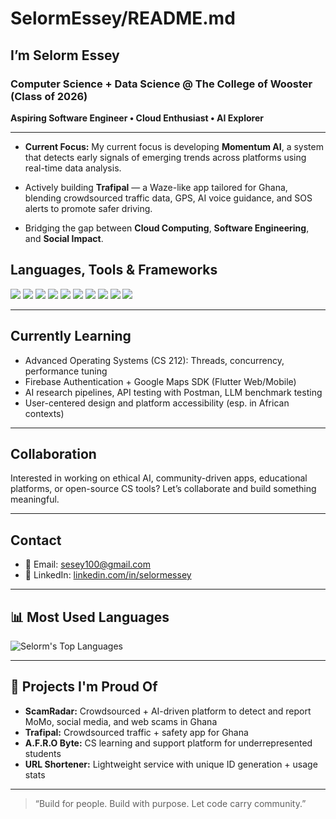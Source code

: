 # SelormEssey/README.md

## I’m Selorm Essey

### Computer Science + Data Science @ The College of Wooster (Class of 2026)  
**Aspiring Software Engineer • Cloud Enthusiast • AI Explorer**

---

-  **Current Focus:**  My current focus is developing **Momentum AI**, a system that detects early signals of emerging trends across platforms using real-time data analysis.

-  Actively building **Trafipal** — a Waze-like app tailored for Ghana, blending crowdsourced traffic data, GPS, AI voice guidance, and SOS alerts to promote safer driving.

-  Bridging the gap between **Cloud Computing**, **Software Engineering**, and **Social Impact**.


##  Languages, Tools & Frameworks

<p align="left">
  <img src="https://img.shields.io/badge/Python-3776AB?style=flat&logo=python&logoColor=white"/>
  <img src="https://img.shields.io/badge/Dart-0175C2?style=flat&logo=dart&logoColor=white"/>
  <img src="https://img.shields.io/badge/Flutter-02569B?style=flat&logo=flutter&logoColor=white"/>
  <img src="https://img.shields.io/badge/Firebase-FFCA28?style=flat&logo=firebase&logoColor=black"/>
  <img src="https://img.shields.io/badge/Java-007396?style=flat&logo=java&logoColor=white"/>
  <img src="https://img.shields.io/badge/C++-00599C?style=flat&logo=c%2B%2B&logoColor=white"/>
  <img src="https://img.shields.io/badge/MySQL-4479A1?style=flat&logo=mysql&logoColor=white"/>
  <img src="https://img.shields.io/badge/JavaScript-F7DF1E?style=flat&logo=javascript&logoColor=black"/>
  <img src="https://img.shields.io/badge/R-276DC3?style=flat&logo=r&logoColor=white"/>
  <img src="https://img.shields.io/badge/Git-F05032?style=flat&logo=git&logoColor=white"/>
</p>

---

##  Currently Learning

- Advanced Operating Systems (CS 212): Threads, concurrency, performance tuning  
- Firebase Authentication + Google Maps SDK (Flutter Web/Mobile)  
- AI research pipelines, API testing with Postman, LLM benchmark testing  
- User-centered design and platform accessibility (esp. in African contexts)

---

##  Collaboration

Interested in working on ethical AI, community-driven apps, educational platforms, or open-source CS tools? Let’s collaborate and build something meaningful.

---

##  Contact

- 📧 Email: [sesey100@gmail.com](mailto:sessey100@gmail.com)  
- 💼 LinkedIn: [linkedin.com/in/selormessey](https://linkedin.com/in/selormessey)

---

## 📊 Most Used Languages

![Selorm's Top Languages](https://github-readme-stats.vercel.app/api/top-langs/?username=SelormEssey&layout=compact&theme=tokyonight&langs_count=7)

---

## 🧪 Projects I'm Proud Of
- **ScamRadar:** Crowdsourced + AI-driven platform to detect and report MoMo, social media, and web scams in Ghana
- **Trafipal:** Crowdsourced traffic + safety app for Ghana  
- **A.F.R.O Byte:** CS learning and support platform for underrepresented students  
- **URL Shortener:** Lightweight service with unique ID generation + usage stats  

---

> “Build for people. Build with purpose. Let code carry community.”
